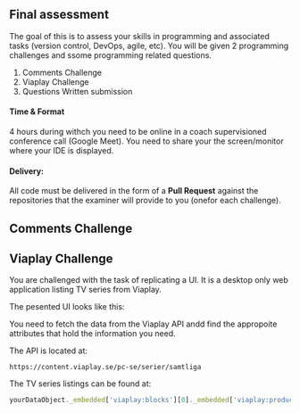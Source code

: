 ## Final assessment

The goal of this is to assess your skills in programming and associated tasks (version control, DevOps, agile, etc). You will be given 2 programming challenges and ssome programming related questions. 

1. Comments Challenge
2. Viaplay Challenge
3. Questions Written submission

#### Time & Format
4 hours during withch you need to be online in a coach supervisioned conference call (Google Meet). You need to share your the screen/monitor where your IDE is displayed. 

#### Delivery:

All code must be delivered in the form of a **Pull Request** against the repositories that the examiner will provide to you (onefor each challenge).

## Comments Challenge


## Viaplay Challenge

You are challenged with the task of replicating a UI. It is a desktop only web application listing TV series from Viaplay. 

The pesented UI looks like this:


You need to fetch the data from the Viaplay API andd find the appropoite attributes that hold the information you need. 

The API is located at:

```
https://content.viaplay.se/pc-se/serier/samtliga
```

The TV series listings can be found at: 
```js
yourDataObject._embedded['viaplay:blocks'][0]._embedded['viaplay:products']
```


